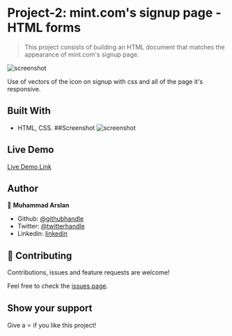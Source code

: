 # Project-2: mint.com's signup page  - HTML forms

> This project consists of building an HTML document that matches the appearance of mint.com's signup page.

![screenshot](./image/Screenshot.png)

Use of vectors of the icon on signup with css and all of the page it's responsive.

## Built With

- HTML, CSS.
##Screenshot 
![screenshot](image/Screenshot.png)
## Live Demo

[Live Demo Link](https://raw.githack.com/arslanbisharat/building-with-responsive-design/main-project/index.html)

## Author

👤 **Muhammad Arslan**

- Github: [@githubhandle](https://github.com/arslanbisharat)
- Twitter: [@twitterhandle](https://twitter.com/arslan_bisharat)
- Linkedin: [linkedin](https://www.linkedin.com/in/muhammad-arslan-2020bb156)

## 🤝 Contributing

Contributions, issues and feature requests are welcome!

Feel free to check the [issues page](https://github.com/arslanbisharat/building-with-responsive-design/issues).

## Show your support

Give a ⭐️ if you like this project!

